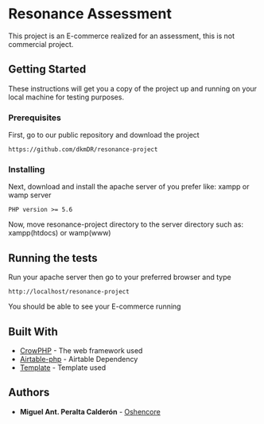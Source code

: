 # Resonance Assessment

This project is an E-commerce realized for an assessment, this is not commercial project.

## Getting Started

These instructions will get you a copy of the project up and running on your local machine for testing purposes.

### Prerequisites

First, go to our public repository and download the project

```
https://github.com/dkmDR/resonance-project
```

### Installing

Next, download and install the apache server of you prefer like: xampp or wamp server

```
PHP version >= 5.6
```

Now, move resonance-project directory to the server directory such as: xampp(htdocs) or wamp(www)

## Running the tests

Run your apache server then go to your preferred browser and type

```
http://localhost/resonance-project
```

You should be able to see your E-commerce running

## Built With

* [CrowPHP](https://crowphp.oshencore.com/) - The web framework used
* [Airtable-php](https://github.com/sleiman/airtable-php) - Airtable Dependency
* [Template](https://colorlib.com/wp/template/furn/) - Template used

## Authors

* **Miguel Ant. Peralta Calderón** - [Oshencore](https://www.oshencore.com/)